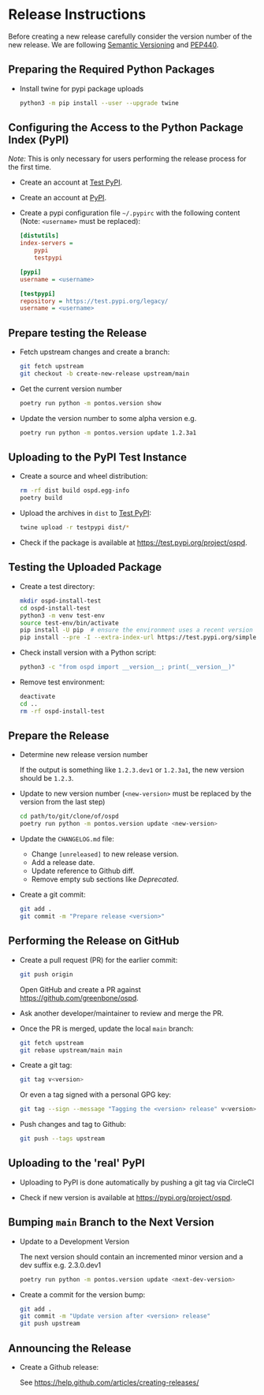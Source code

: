 # Release Instructions

Before creating a new release carefully consider the version number of the new
release. We are following [Semantic Versioning](https://semver.org/) and
[PEP440](https://www.python.org/dev/peps/pep-0440/).

## Preparing the Required Python Packages

* Install twine for pypi package uploads

  ```sh
  python3 -m pip install --user --upgrade twine
  ```

## Configuring the Access to the Python Package Index (PyPI)

*Note:* This is only necessary for users performing the release process for the
first time.

* Create an account at [Test PyPI](https://packaging.python.org/guides/using-testpypi/).

* Create an account at [PyPI](https://pypi.org/).

* Create a pypi configuration file `~/.pypirc` with the following content (Note:
  `<username>` must be replaced):

  ```ini
  [distutils]
  index-servers =
      pypi
      testpypi

  [pypi]
  username = <username>

  [testpypi]
  repository = https://test.pypi.org/legacy/
  username = <username>
  ```

## Prepare testing the Release

* Fetch upstream changes and create a branch:

  ```sh
  git fetch upstream
  git checkout -b create-new-release upstream/main
  ```

* Get the current version number

  ```sh
  poetry run python -m pontos.version show
  ```

* Update the version number to some alpha version e.g.

  ```sh
  poetry run python -m pontos.version update 1.2.3a1
  ```

## Uploading to the PyPI Test Instance

* Create a source and wheel distribution:

  ```sh
  rm -rf dist build ospd.egg-info
  poetry build
  ```

* Upload the archives in `dist` to [Test PyPI](https://test.pypi.org/):

  ```sh
  twine upload -r testpypi dist/*
  ```

* Check if the package is available at <https://test.pypi.org/project/ospd>.

## Testing the Uploaded Package

* Create a test directory:

  ```sh
  mkdir ospd-install-test
  cd ospd-install-test
  python3 -m venv test-env
  source test-env/bin/activate
  pip install -U pip  # ensure the environment uses a recent version of pip
  pip install --pre -I --extra-index-url https://test.pypi.org/simple/ ospd
  ```

* Check install version with a Python script:

  ```sh
  python3 -c "from ospd import __version__; print(__version__)"
  ```

* Remove test environment:

  ```sh
  deactivate
  cd ..
  rm -rf ospd-install-test
  ```

## Prepare the Release

* Determine new release version number

  If the output is something like  `1.2.3.dev1` or `1.2.3a1`, the new version
  should be `1.2.3`.

* Update to new version number (`<new-version>` must be replaced by the version
  from the last step)

  ```sh
  cd path/to/git/clone/of/ospd
  poetry run python -m pontos.version update <new-version>
  ```

* Update the `CHANGELOG.md` file:
  * Change `[unreleased]` to new release version.
  * Add a release date.
  * Update reference to Github diff.
  * Remove empty sub sections like *Deprecated*.

* Create a git commit:

  ```sh
  git add .
  git commit -m "Prepare release <version>"
  ```

## Performing the Release on GitHub

* Create a pull request (PR) for the earlier commit:

  ```sh
  git push origin
  ```
  Open GitHub and create a PR against <https://github.com/greenbone/ospd>.

* Ask another developer/maintainer to review and merge the PR.

* Once the PR is merged, update the local `main` branch:

  ```sh
  git fetch upstream
  git rebase upstream/main main
  ```

* Create a git tag:

  ```sh
  git tag v<version>
  ```

  Or even a tag signed with a personal GPG key:

  ```sh
  git tag --sign --message "Tagging the <version> release" v<version>
  ```

* Push changes and tag to Github:

  ```sh
  git push --tags upstream
  ```

## Uploading to the 'real' PyPI

* Uploading to PyPI is done automatically by pushing a git tag via CircleCI

* Check if new version is available at <https://pypi.org/project/ospd>.

## Bumping `main` Branch to the Next Version


* Update to a Development Version

  The next version should contain an incremented minor version and a dev suffix
  e.g. 2.3.0.dev1

  ```sh
  poetry run python -m pontos.version update <next-dev-version>
  ```

* Create a commit for the version bump:

  ```sh
  git add .
  git commit -m "Update version after <version> release"
  git push upstream
  ```

## Announcing the Release

* Create a Github release:

  See https://help.github.com/articles/creating-releases/
